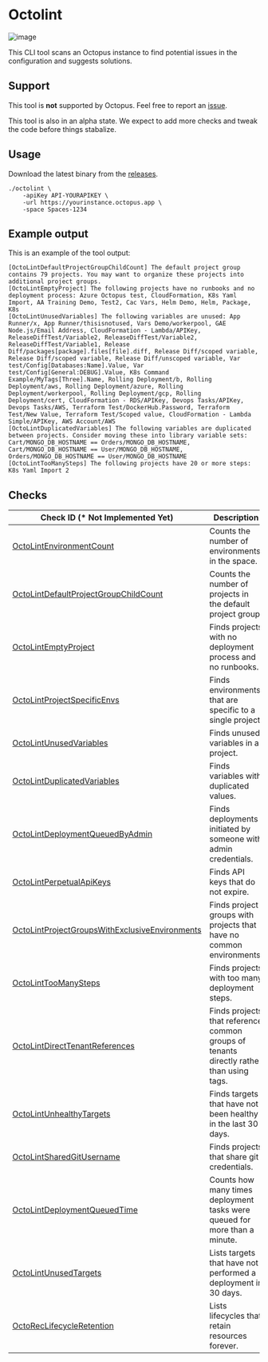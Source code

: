 # Octolint

![image](https://user-images.githubusercontent.com/160104/222631936-e1ec480e-abd5-4622-978d-08259844aa14.png)

This CLI tool scans an Octopus instance to find potential issues in the configuration and suggests solutions.

## Support

This tool is **not** supported by Octopus. Feel free to report
an [issue](https://github.com/OctopusSalesEngineering/OctopusRecommendationEngine/issues).

This tool is also in an alpha state. We expect to add more checks and tweak the code before things stabalize.

## Usage

Download the latest binary from
the [releases](https://github.com/OctopusSalesEngineering/OctopusRecommendationEngine/releases).

```
./octolint \
    -apiKey API-YOURAPIKEY \
    -url https://yourinstance.octopus.app \
    -space Spaces-1234
```

## Example output

This is an example of the tool output:

```
[OctoLintDefaultProjectGroupChildCount] The default project group contains 79 projects. You may want to organize these projects into additional project groups.
[OctoLintEmptyProject] The following projects have no runbooks and no deployment process: Azure Octopus test, CloudFormation, K8s Yaml Import, AA Training Demo, Test2, Cac Vars, Helm Demo, Helm, Package, K8s
[OctoLintUnusedVariables] The following variables are unused: App Runner/x, App Runner/thisisnotused, Vars Demo/workerpool, GAE Node.js/Email Address, CloudFormation - Lambda/APIKey, ReleaseDiffTest/Variable2, ReleaseDiffTest/Variable2, ReleaseDiffTest/Variable1, Release Diff/packages[package].files[file].diff, Release Diff/scoped variable, Release Diff/scoped variable, Release Diff/unscoped variable, Var test/Config[Databases:Name].Value, Var test/Config[General:DEBUG].Value, K8s Command Example/MyTags[Three].Name, Rolling Deployment/b, Rolling Deployment/aws, Rolling Deployment/azure, Rolling Deployment/workerpool, Rolling Deployment/gcp, Rolling Deployment/cert, CloudFormation - RDS/APIKey, Devops Tasks/APIKey, Devops Tasks/AWS, Terraform Test/DockerHub.Password, Terraform Test/New Value, Terraform Test/Scoped value, CloudFormation - Lambda Simple/APIKey, AWS Account/AWS
[OctoLintDuplicatedVariables] The following variables are duplicated between projects. Consider moving these into library variable sets: Cart/MONGO_DB_HOSTNAME == Orders/MONGO_DB_HOSTNAME, Cart/MONGO_DB_HOSTNAME == User/MONGO_DB_HOSTNAME, Orders/MONGO_DB_HOSTNAME == User/MONGO_DB_HOSTNAME
[OctoLintTooManySteps] The following projects have 20 or more steps: K8s Yaml Import 2
```

## Checks

| Check ID (* Not Implemented Yet)                                                                                                                                             | Description                                                                             |
|------------------------------------------------------------------------------------------------------------------------------------------------------------------------------|-----------------------------------------------------------------------------------------|
| [OctoLintEnvironmentCount](https://github.com/OctopusSalesEngineering/OctopusRecommendationEngine/wiki/OctoLintEnvironmentCount)                                             | Counts the number of environments in the space.                                         |
| [OctoLintDefaultProjectGroupChildCount](https://github.com/OctopusSalesEngineering/OctopusRecommendationEngine/wiki/OctoLintDefaultProjectGroupChildCount)                   | Counts the number of projects in the default project group.                             |
| [OctoLintEmptyProject](https://github.com/OctopusSalesEngineering/OctopusRecommendationEngine/wiki/OctoLintEmptyProject)                                                     | Finds projects with no deployment process and no runbooks.                              |
| [OctoLintProjectSpecificEnvs](https://github.com/OctopusSalesEngineering/OctopusRecommendationEngine/wiki/OctoLintProjectSpecificEnvs)                                       | Finds environments that are specific to a single project.                               |
| [OctoLintUnusedVariables](https://github.com/OctopusSalesEngineering/OctopusRecommendationEngine/wiki/OctoLintUnusedVariables)                                               | Finds unused variables in a project.                                                    |
| [OctoLintDuplicatedVariables](https://github.com/OctopusSalesEngineering/OctopusRecommendationEngine/wiki/OctoLintDuplicatedVariables)                                       | Finds variables with duplicated values.                                                 |
| [OctoLintDeploymentQueuedByAdmin](https://github.com/OctopusSalesEngineering/OctopusRecommendationEngine/wiki/OctoLintDeploymentQueuedByAdmin)                               | Finds deployments initiated by someone with admin credentials.                          |
| [OctoLintPerpetualApiKeys](https://github.com/OctopusSalesEngineering/OctopusRecommendationEngine/wiki/OctoLintPerpetualApiKeys)                                             | Finds API keys that do not expire.                                                      |
| [OctoLintProjectGroupsWithExclusiveEnvironments](https://github.com/OctopusSalesEngineering/OctopusRecommendationEngine/wiki/OctoLintProjectGroupsWithExclusiveEnvironments) | Finds project groups with projects that have no common environments.                    |
| [OctoLintTooManySteps](https://github.com/OctopusSalesEngineering/OctopusRecommendationEngine/wiki/OctoLintTooManySteps)                                                     | Finds projects with too many deployment steps.                                          |
| [OctoLintDirectTenantReferences](https://github.com/OctopusSalesEngineering/OctopusRecommendationEngine/wiki/OctoLintDirectTenantReferences)                                 | Finds projects that reference common groups of tenants directly rather than using tags. |
| [OctoLintUnhealthyTargets](https://github.com/OctopusSalesEngineering/OctopusRecommendationEngine/wiki/OctoLintUnhealthyTargets)                                             | Finds targets that have not been healthy in the last 30 days.                           |
| [OctoLintSharedGitUsername](https://github.com/OctopusSalesEngineering/OctopusRecommendationEngine/wiki/OctoLintSharedGitUsername)                                           | Finds projects that share git credentials.                                              |
| [OctoLintDeploymentQueuedTime](https://github.com/OctopusSalesEngineering/OctopusRecommendationEngine/wiki/OctoLintDeploymentQueuedTime)                                     | Counts how many times deployment tasks were queued for more than a minute.              |
| [OctoLintUnusedTargets](https://github.com/OctopusSalesEngineering/OctopusRecommendationEngine/wiki/OctoLintUnusedTargets)                                                   | Lists targets that have not performed a deployment in 30 days.                          |
| [OctoRecLifecycleRetention](https://github.com/OctopusSalesEngineering/OctopusRecommendationEngine/wiki/OctoRecLifecycleRetention)                                           | Lists lifecycles that retain resources forever.                                         |
